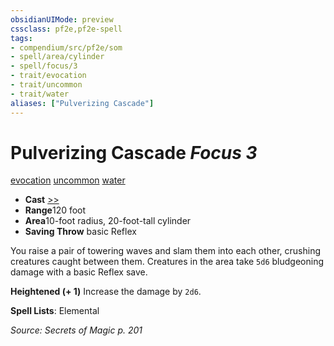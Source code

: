 ```yaml
---
obsidianUIMode: preview
cssclass: pf2e,pf2e-spell
tags:
- compendium/src/pf2e/som
- spell/area/cylinder
- spell/focus/3
- trait/evocation
- trait/uncommon
- trait/water
aliases: ["Pulverizing Cascade"]
---
```

# Pulverizing Cascade *Focus 3*   
[evocation](../../rules/traits/evocation.md)  [uncommon](../../rules/traits/uncommon.md)  [water](../../rules/traits/water.md)  

- **Cast** [>>](../../rules/core-rulebook/chapter-9-playing-the-game.md#Actions "Two-Action") 
- **Range**120 foot
- **Area**10-foot radius, 20-foot-tall cylinder
- **Saving Throw**  basic Reflex

You raise a pair of towering waves and slam them into each other, crushing creatures caught between them. Creatures in the area take `5d6` bludgeoning damage with a basic Reflex save.

**Heightened (+ 1)** Increase the damage by `2d6`.

**Spell Lists**: Elemental

*Source: Secrets of Magic p. 201*